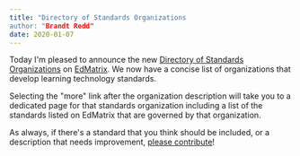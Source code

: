 ```yaml
---
title: "Directory of Standards Organizations
author: "Brandt Redd"
date: 2020-01-07
---
```

Today I'm pleased to announce the new [Directory of Standards Organizations](https://www.edmatrix.org/organizations.html) on [EdMatrix](https://www.edmatrix.org). We now have a concise list of organizations that develop learning technology standards.

Selecting the "more" link after the organization description will take you to a dedicated page for that standards organization including a list of the standards listed on EdMatrix that are governed by that organization.

As always, if there's a standard that you think should be included, or a description that needs improvement, [please contribute](https://www.edmatrix.org/contribute.html)!
